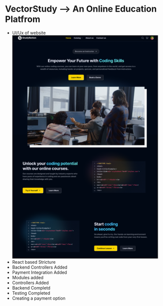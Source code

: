 # VectorStudy --> An Online Education Platfrom

- UI/Ux of website
  ![alt text](image.png)
- React based Stricture
- Backend Controllers Added
- Payment Integration Added
- Modules added
- Controllers Added
- Backend Completd
- Testing Completed
- Creating a payment option


